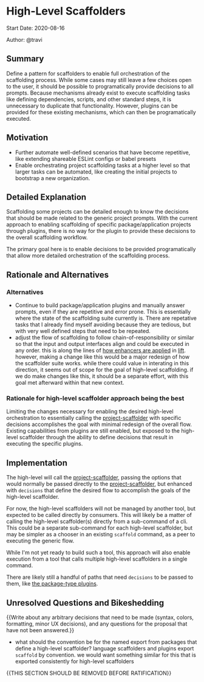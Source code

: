 # High-Level Scaffolders

Start Date: 2020-08-16

Author: @travi

## Summary

Define a pattern for scaffolders to enable full orchestration of the
scaffolding process. While some cases may still leave a few choices open to the
user, it should be possible to programatically provide decisions to all
prompts. Because mechanisms already exist to execute scaffolding tasks like
defining dependencies, scripts, and other standard steps, it is unnecessary to
duplicate that functionality. However, plugins can be provided for these
existing mechanisms, which can then be programatically executed.

## Motivation

* Further automate well-defined scenarios that have become repetitive, like
  extending shareable ESLint configs or babel presets
* Enable orchestrating project scaffolding tasks at a higher level so that
  larger tasks can be automated, like creating the initial projects to
  bootstrap a new organization.

## Detailed Explanation

Scaffolding some projects can be detailed enough to know the decisions that
should be made related to the generic project prompts. With the current
approach to enabling scaffolding of specific package/application projects
through plugins, there is no way for the plugin to provide these decisions to
the overall scaffolding workflow.

The primary goal here is to enable decisions to be provided programatically
that allow more detailed orchestration of the scaffolding process.

## Rationale and Alternatives

### Alternatives

* Continue to build package/application plugins and manually answer prompts,
  even if they are repetitive and error prone. This is essentially where the
  state of the scaffolding suite currently is. There are repetative tasks that
  I already find myself avoiding because they are tedious, but with very well
  defined steps that need to be repeated.
* adjust the flow of scaffolding to follow chain-of-responsibility or similar
  so that the input and output interfaces align and could be executed in any
  order. this is along the lines of [how enhancers are applied](https://github.com/form8ion/lift/blob/master/src/enhancers.js?rgh-link-date=2020-08-19T05%3A50%3A03Z)
  in [lift](https://github.com/form8ion/lift). however, making a change like
  this would be a major redesign of how the scaffolder suite works. while there
  could value in interating in this direction, it seems out of scope for the
  goal of high-level scaffolding. if we do make changes like this, it should
  be a separate effort, with this goal met afterward within that new context.

### Rationale for high-level scaffolder approach being the best

Limiting the changes necessary for enabling the desired high-level orchestration
to essentially calling the [project-scaffolder](https://github.com/travi/project-scaffolder)
with specific decisions accomplishes the goal with minimal redesign of
the overall flow. Existing capabilities from plugins are still enabled, but
exposed to the high-level scaffolder through the ability to define decisions
that result in executing the specific plugins.

## Implementation

The high-level will call the [project-scaffolder](https://github.com/travi/project-scaffolder),
passing the options that would normally be passed directly to the [project-scaffolder](https://github.com/travi/project-scaffolder),
but enhanced with `decisions` that define the desired flow to accomplish the
goals of the high-level scaffolder.

For now, the high-level scaffolders will not be managed by another tool, but
expected to be called directly by consumers. This will likely be a matter of
calling the high-level scaffolder(s) directly from a sub-command of a cli. This
could be a separate sub-command for each high-level scaffolder, but may be
simpler as a chooser in an existing `scaffold` command, as a peer to executing
the generic flow.

While I'm not yet ready to build such a tool, this approach will also enable
execution from a tool that calls multiple high-level scaffolders in a single
command.

There are likely still a handful of paths that need `decisions` to be passed to
them, like [the package-type plugins](https://github.com/travi/javascript-scaffolder/blob/9eadb5f9134bf01763376a71a2357e5a5fe1e64f/src/project-type/package/scaffolder.js#L93).

## Unresolved Questions and Bikeshedding

{{Write about any arbitrary decisions that need to be made (syntax, colors,
formatting, minor UX decisions), and any questions for the proposal that have
not been answered.}}

* what should the convention be for the named export from packages that define
  a high-level scaffolder? language scaffolders and plugins export `scaffold`
  by convention. we would want something similar for this that is exported
  consistently for high-level scaffolders

{{THIS SECTION SHOULD BE REMOVED BEFORE RATIFICATION}}
